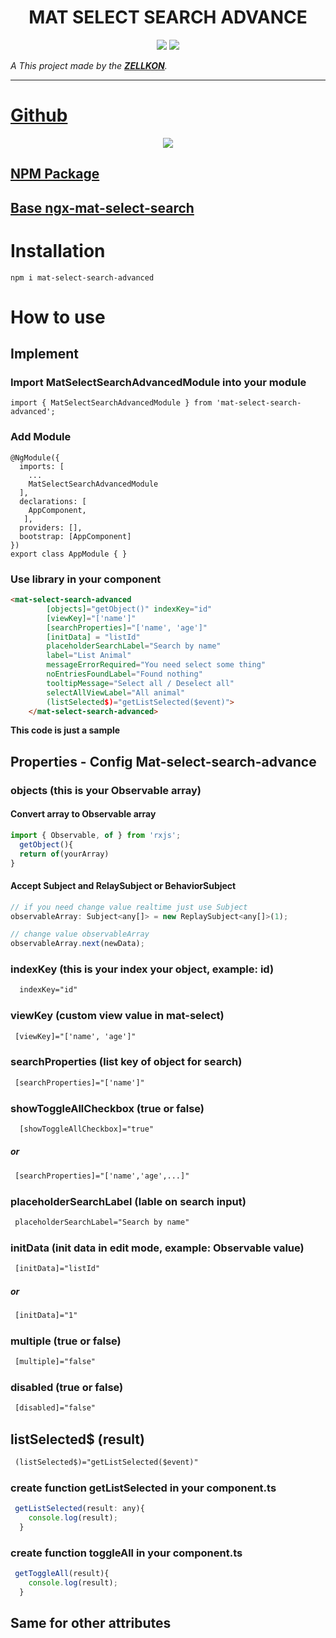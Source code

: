 <h1 align="center">MAT SELECT SEARCH ADVANCE</h1>

<p align="center">

<img src="https://img.shields.io/badge/create%20by-zellkon-brightgreen" >

<img src="https://img.shields.io/badge/version-0.1.7-blue">
</p>

_A This project made by the **[ZELLKON](https://zellkon.com)**._

---

# [Github](https://github.com/zellkon/mat-select-search-advanced)

<p align="center">
<img src="https://media.giphy.com/media/OgaVPvsW91Z2nR1lTX/giphy.gif">
</p>

## [NPM Package](https://www.npmjs.com/package/mat-select-search-advanced)
## [Base ngx-mat-select-search](https://www.npmjs.com/package/ngx-mat-select-search)



# Installation

`npm i mat-select-search-advanced`

# How to use

## Implement
### Import MatSelectSearchAdvancedModule into your module
```
import { MatSelectSearchAdvancedModule } from 'mat-select-search-advanced';
```
### Add Module
```
@NgModule({
  imports: [
    ...
    MatSelectSearchAdvancedModule
  ],
  declarations: [	
    AppComponent,
   ],
  providers: [],
  bootstrap: [AppComponent]
})
export class AppModule { }
```
### Use library in your component
```html
<mat-select-search-advanced 
        [objects]="getObject()" indexKey="id" 
        [viewKey]="['name']" 
        [searchProperties]="['name', 'age']"
        [initData] = "listId"
        placeholderSearchLabel="Search by name" 
        label="List Animal" 
        messageErrorRequired="You need select some thing"
        noEntriesFoundLabel="Found nothing" 
        tooltipMessage="Select all / Deselect all" 
        selectAllViewLabel="All animal"
        (listSelected$)="getListSelected($event)">
    </mat-select-search-advanced>
```

**This code is just a sample**

## Properties - Config Mat-select-search-advance
### objects (this is your Observable array)
#### Convert array to Observable array
```js
import { Observable, of } from 'rxjs';
  getObject(){
  return of(yourArray)
}
```
#### Accept Subject and RelaySubject or BehaviorSubject
```js
// if you need change value realtime just use Subject
observableArray: Subject<any[]> = new ReplaySubject<any[]>(1);

// change value observableArray
observableArray.next(newData);
```

### indexKey (this is your index your object, example: id)
```html
  indexKey="id" 
```
### viewKey (custom view value in mat-select)
```html
 [viewKey]="['name', 'age']"
```
### searchProperties (list key of object for search)
```html
 [searchProperties]="['name']"
```
### showToggleAllCheckbox (true or false)
```html
  [showToggleAllCheckbox]="true"
```
##### or
```html
 [searchProperties]="['name','age',...]"
```
### placeholderSearchLabel (lable on search input)
```html
 placeholderSearchLabel="Search by name" 
```
### initData (init data in edit mode, example: Observable value)
```html
 [initData]="listId" 
```
##### or
```html
 [initData]="1" 
```
### multiple (true or false)
```html
 [multiple]="false"
```
### disabled (true or false)
```html
 [disabled]="false"
```
## listSelected$ (result)
```html
 (listSelected$)="getListSelected($event)"
```
### create function getListSelected in your component.ts
```js
 getListSelected(result: any){
    console.log(result);
  }
```
### create function toggleAll in your component.ts
```js
 getToggleAll(result){
    console.log(result);
  }
```

## Same for other attributes
